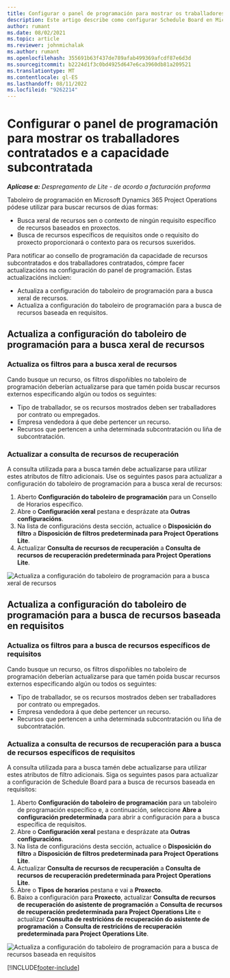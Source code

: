 ```yaml
---
title: Configurar o panel de programación para mostrar os traballadores contratados e a capacidade subcontratada
description: Este artigo describe como configurar Schedule Board en Microsoft Dynamics 365 Project Operations para mostrar a capacidade de recursos subcontratados ao dotar de persoal os requisitos de recursos do proxecto.
author: rumant
ms.date: 08/02/2021
ms.topic: article
ms.reviewer: johnmichalak
ms.author: rumant
ms.openlocfilehash: 355691b63f437de789afab499369afcdf87e6d3d
ms.sourcegitcommit: b2224d1f3c0bd4925d647e6ca3960db81a209521
ms.translationtype: MT
ms.contentlocale: gl-ES
ms.lasthandoff: 08/11/2022
ms.locfileid: "9262214"
---
```

# <a name="configure-schedule-board-to-show-contract-workers-and-subcontracted-capacity"></a>Configurar o panel de programación para mostrar os traballadores contratados e a capacidade subcontratada 

_**Aplícase a:** Despregamento de Lite - de acordo a facturación proforma_

Taboleiro de programación en Microsoft Dynamics 365 Project Operations pódese utilizar para buscar recursos de dúas formas:

- Busca xeral de recursos sen o contexto de ningún requisito específico de recursos baseados en proxectos.
- Busca de recursos específicos de requisitos onde o requisito do proxecto proporcionará o contexto para os recursos suxeridos.

Para notificar ao consello de programación da capacidade de recursos subcontratados e dos traballadores contratados, cómpre facer actualizacións na configuración do panel de programación. Estas actualizacións inclúen: 
- Actualiza a configuración do taboleiro de programación para a busca xeral de recursos.
- Actualiza a configuración do taboleiro de programación para a busca de recursos baseada en requisitos.

## <a name="update-schedule-board-settings-for-general-resource-search"></a>Actualiza a configuración do taboleiro de programación para a busca xeral de recursos
### <a name="update-filters-for-general-resource-search"></a>Actualiza os filtros para a busca xeral de recursos
Cando busque un recurso, os filtros dispoñibles no taboleiro de programación deberían actualizarse para que tamén poida buscar recursos externos especificando algún ou todos os seguintes:
  - Tipo de traballador, se os recursos mostrados deben ser traballadores por contrato ou empregados.
  - Empresa vendedora á que debe pertencer un recurso.
  - Recursos que pertencen a unha determinada subcontratación ou liña de subcontratación.
    
### <a name="update-retrieve-resource-query"></a>Actualizar a consulta de recursos de recuperación
A consulta utilizada para a busca tamén debe actualizarse para utilizar estes atributos de filtro adicionais. Use os seguintes pasos para actualizar a configuración do taboleiro de programación para a busca xeral de recursos:  
1. Aberto **Configuración do taboleiro de programación** para un Consello de Horarios específico.
2. Abre o **Configuración xeral** pestana e desprázate ata **Outras configuracións**.
3. Na lista de configuracións desta sección, actualice o **Disposición do filtro** a **Disposición de filtros predeterminada para Project Operations Lite**.
4. Actualizar **Consulta de recursos de recuperación** a **Consulta de recursos de recuperación predeterminada para Project Operations Lite**.

![Actualiza a configuración do taboleiro de programación para a busca xeral de recursos](../media/BoardSettings.png)  

## <a name="update-schedule-board-settings-for-requirementbased-resource-search"></a>Actualiza a configuración do taboleiro de programación para a busca de recursos baseada en requisitos
### <a name="update-filters-for-requirement-specific-resource-search"></a>Actualiza os filtros para a busca de recursos específicos de requisitos 
Cando busque un recurso, os filtros dispoñibles no taboleiro de programación deberían actualizarse para que tamén poida buscar recursos externos especificando algún ou todos os seguintes:
 - Tipo de traballador, se os recursos mostrados deben ser traballadores por contrato ou empregados.
 - Empresa vendedora á que debe pertencer un recurso.
 - Recursos que pertencen a unha determinada subcontratación ou liña de subcontratación.

### <a name="update-retrieve-resource-query-for-requirement-specific-resource-search"></a>Actualiza a consulta de recursos de recuperación para a busca de recursos específicos de requisitos 
A consulta utilizada para a busca tamén debe actualizarse para utilizar estes atributos de filtro adicionais. Siga os seguintes pasos para actualizar a configuración de Schedule Board para a busca de recursos baseada en requisitos:

1. Aberto **Configuración do taboleiro de programación** para un taboleiro de programación específico e, a continuación, seleccione **Abre a configuración predeterminada** para abrir a configuración para a busca específica de requisitos.
2. Abre o **Configuración xeral** pestana e desprázate ata **Outras configuracións**.
3. Na lista de configuracións desta sección, actualice o **Disposición do filtro** a **Disposición de filtros predeterminada para Project Operations Lite**.
4. Actualizar **Consulta de recursos de recuperación** a **Consulta de recursos de recuperación predeterminada para Project Operations Lite**.
5. Abre o **Tipos de horarios** pestana e vai a **Proxecto**.
6. Baixo a configuración para **Proxecto**, actualizar **Consulta de recursos de recuperación do asistente de programación** a **Consulta de recursos de recuperación predeterminada para Project Operations Lite** e actualizar **Consulta de restricións de recuperación do asistente de programación** a **Consulta de restricións de recuperación predeterminada para Project Operations Lite**.

![Actualiza a configuración do taboleiro de programación para a busca de recursos baseada en requisitos](../media/SASettings.png)  

[!INCLUDE[footer-include](../../includes/footer-banner.md)]
